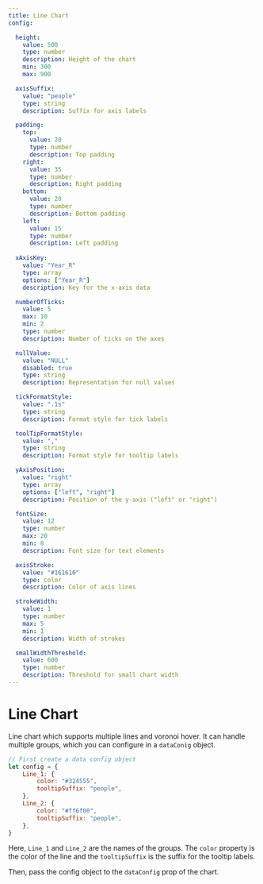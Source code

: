 ```yaml
---
title: Line Chart
config:

  height:
    value: 500
    type: number
    description: Height of the chart
    min: 300
    max: 900

  axisSuffix:
    value: "people"
    type: string
    description: Suffix for axis labels

  padding:
    top:
      value: 20
      type: number
      description: Top padding
    right:
      value: 35
      type: number
      description: Right padding
    bottom:
      value: 20
      type: number
      description: Bottom padding
    left:
      value: 15
      type: number
      description: Left padding
      
  xAxisKey:
    value: "Year_R"
    type: array
    options: ["Year_R"]
    description: Key for the x-axis data

  numberOfTicks:
    value: 5
    max: 10
    min: 2
    type: number
    description: Number of ticks on the axes

  nullValue:
    value: "NULL"
    disabled: true
    type: string
    description: Representation for null values

  tickFormatStyle:
    value: ".1s"
    type: string
    description: Format style for tick labels

  toolTipFormatStyle:
    value: ","
    type: string
    description: Format style for tooltip labels

  yAxisPosition:
    value: "right"
    type: array
    options: ["left", "right"]
    description: Position of the y-axis ("left" or "right")

  fontSize:
    value: 12
    type: number
    max: 20
    min: 8
    description: Font size for text elements

  axisStroke:
    value: "#161616"
    type: color
    description: Color of axis lines

  strokeWidth:
    value: 1
    type: number
    max: 5
    min: 1
    description: Width of strokes

  smallWidthThreshold:
    value: 600
    type: number
    description: Threshold for small chart width
---
```


# Line Chart

Line chart which supports multiple lines and voronoi hover. It can handle multiple groups, which you can configure in a `dataConig` object.

```js
// First create a data config object
let config = {
    Line_1: {
        color: "#324555",
        tooltipSuffix: "people",
    },
    Line_2: {
        color: "#ff6f00",
        tooltipSuffix: "people",
    },
}
```

Here, `Line_1` and `Line_2` are the names of the groups. The `color` property is the color of the line and the `tooltipSuffix` is the suffix for the tooltip labels.

Then, pass the config object to the `dataConfig` prop of the chart.


